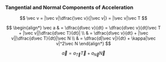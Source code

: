 ### Tangential and Normal Components of Acceleration

$$
    \vec v = |\vec v|\dfrac{\vec v}{|\vec v|} = |\vec v|\vec T
$$

$$
    \begin{align*}
        \vec a & = \dfrac{d\vec v}{dt} = \dfrac{d\vec v}{dt}\vec T + |\vec v||\dfrac{d\vec T}{dt}| \\ & =  \dfrac{d\vec v}{dt} + |\vec v||\dfrac{d\vec T}{dt}|\vec N  \\ & = \dfrac{d|\vec v|}{dt} + \kappa|\vec v|^2\vec N 
    \end{align*}
$$

$$
    \vec a = a_{\vec T}\vec T + a_{\vec N}\vec N
$$